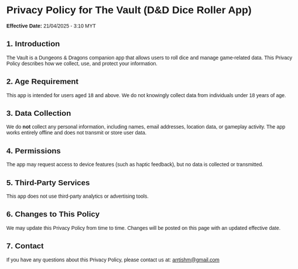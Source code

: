 <!DOCTYPE html>
<html lang="en">
<head>
  <meta charset="UTF-8" />
  <meta name="viewport" content="width=device-width, initial-scale=1.0"/>
</head>
<body style="font-family: sans-serif; padding: 2rem; max-width: 800px; margin: auto;">
  <h1>Privacy Policy for The Vault (D&D Dice Roller App)</h1>
  <p><strong>Effective Date:</strong> 21/04/2025 - 3:10 MYT</p>

  <h2>1. Introduction</h2>
  <p>The Vault is a Dungeons & Dragons companion app that allows users to roll dice and manage game-related data. This Privacy Policy describes how we collect, use, and protect your information.</p>

  <h2>2. Age Requirement</h2>
  <p>This app is intended for users aged 18 and above. We do not knowingly collect data from individuals under 18 years of age.</p>

  <h2>3. Data Collection</h2>
  <p>We do <strong>not</strong> collect any personal information, including names, email addresses, location data, or gameplay activity. The app works entirely offline and does not transmit or store user data.</p>

  <h2>4. Permissions</h2>
  <p>The app may request access to device features (such as haptic feedback), but no data is collected or transmitted.</p>

  <h2>5. Third-Party Services</h2>
  <p>This app does not use third-party analytics or advertising tools.</p>

  <h2>6. Changes to This Policy</h2>
  <p>We may update this Privacy Policy from time to time. Changes will be posted on this page with an updated effective date.</p>

  <h2>7. Contact</h2>
  <p>If you have any questions about this Privacy Policy, please contact us at: <a href="mailto:arrtishm@gmail.com">arrtishm@gmail.com</a></p>
</body>
</html>
